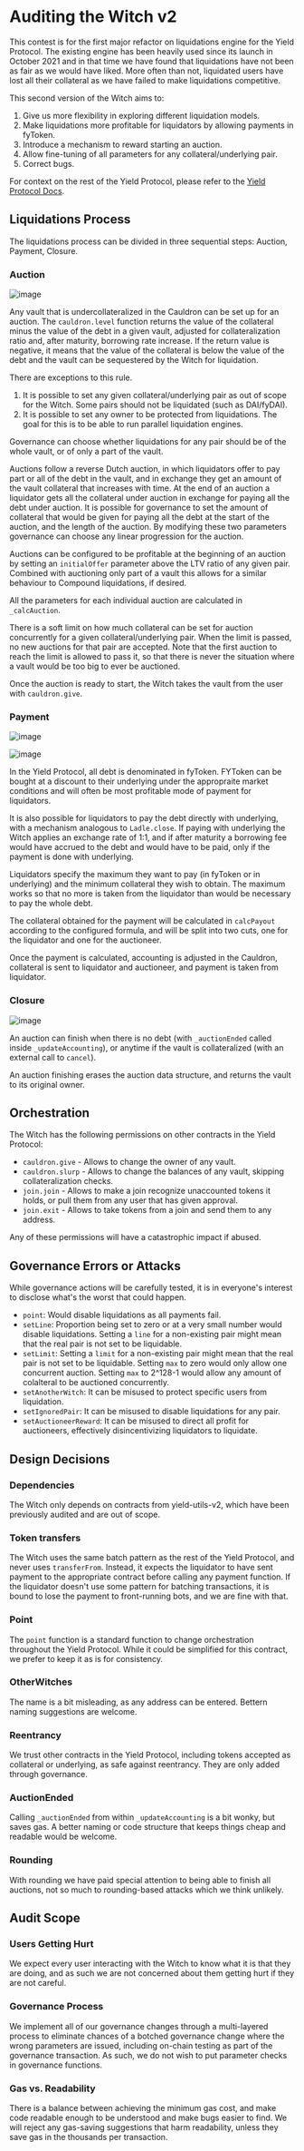 # Auditing the Witch v2
This contest is for the first major refactor on liquidations engine for the Yield Protocol. The existing engine has been heavily used since its launch in October 2021 and in that time we have found that liquidations have not been as fair as we would have liked. More often than not, liquidated users have lost all their collateral as we have failed to make liquidations competitive.

This second version of the Witch aims to:
1. Give us more flexibility in exploring different liquidation models.
2. Make liquidations more profitable for liquidators by allowing payments in fyToken.
3. Introduce a mechanism to reward starting an auction.
4. Allow fine-tuning of all parameters for any collateral/underlying pair.
5. Correct bugs.

For context on the rest of the Yield Protocol, please refer to the [Yield Protocol Docs](https://docs.yieldprotocol.com/#/).

## Liquidations Process
The liquidations process can be divided in three sequential steps: Auction, Payment, Closure.

### Auction

![image](https://user-images.githubusercontent.com/38806121/178305551-15d80e93-e7ef-490a-8a09-c7340b6eb58e.png)

Any vault that is undercollateralized in the Cauldron can be set up for an auction. The `cauldron.level` function returns the value of the collateral minus the value of the debt in a given vault, adjusted for collateralization ratio and, after maturity, borrowing rate increase. If the return value is negative, it means that the value of the collateral is below the value of the debt and the vault can be sequestered by the Witch for liquidation.

There are exceptions to this rule.
1. It is possible to set any given collateral/underlying pair as out of scope for the Witch. Some pairs should not be liquidated (such as DAI/fyDAI).
2. It is possible to set any owner to be protected from liquidations. The goal for this is to be able to run parallel liquidation engines.

Governance can choose whether liquidations for any pair should be of the whole vault, or of only a part of the vault.

Auctions follow a reverse Dutch auction, in which liquidators offer to pay part or all of the debt in the vault, and in exchange they get an amount of the vault collateral that increases with time. At the end of an auction a liquidator gets all the collateral under auction in exchange for paying all the debt under auction. It is possible for governance to set the amount of collateral that would be given for paying all the debt at the start of the auction, and the length of the auction. By modifying these two parameters governance can choose any linear progression for the auction.

Auctions can be configured to be profitable at the beginning of an auction by setting an `initialOffer` parameter above the LTV ratio of any given pair. Combined with auctioning only part of a vault this allows for a similar behaviour to Compound liquidations, if desired.

All the parameters for each individual auction are calculated in `_calcAuction`.

There is a soft limit on how much collateral can be set for auction concurrently for a given collateral/underlying pair. When the limit is passed, no new auctions for that pair are accepted. Note that the first auction to reach the limit is allowed to pass it, so that there is never the situation where a vault would be too big to ever be auctioned.

Once the auction is ready to start, the Witch takes the vault from the user with `cauldron.give`.

### Payment

![image](https://user-images.githubusercontent.com/38806121/178305679-4daafde5-ae89-4c62-8d8a-a5a99a951922.png)

![image](https://user-images.githubusercontent.com/38806121/178305757-5cab5671-b13a-48b4-884b-dcb5fb2d2e7e.png)

In the Yield Protocol, all debt is denominated in fyToken. FYToken can be bought at a discount to their underlying under the appropraite market conditions and will often be most profitable mode of payment for liquidators.

It is also possible for liquidators to pay the debt directly with underlying, with a mechanism analogous to `Ladle.close`. If paying with underlying the Witch applies an exchange rate of 1:1, and if after maturity a borrowing fee would have accrued to the debt and would have to be paid, only if the payment is done with underlying.

Liquidators specify the maximum they want to pay (in fyToken or in underlying) and the minimum collateral they wish to obtain. The maximum works so that no more is taken from the liquidator than would be necessary to pay the whole debt.

The collateral obtained for the payment will be calculated in `calcPayout` according to the configured formula, and will be split into two cuts, one for the liquidator and one for the auctioneer.

Once the payment is calculated, accounting is adjusted in the Cauldron, collateral is sent to liquidator and auctioneer, and payment is taken from liquidator.

### Closure

![image](https://user-images.githubusercontent.com/38806121/178305843-96f7f140-9647-4e52-b923-8a91440c181a.png)

An auction can finish when there is no debt (with `_auctionEnded` called inside `_updateAccounting`), or anytime if the vault is collateralized (with an external call to `cancel`).

An auction finishing erases the auction data structure, and returns the vault to its original owner.

## Orchestration
The Witch has the following permissions on other contracts in the Yield Protocol:
 - `cauldron.give` - Allows to change the owner of any vault.
 - `cauldron.slurp` - Allows to change the balances of any vault, skipping collateralization checks.
 - `join.join` - Allows to make a join recognize unaccounted tokens it holds, or pull them from any user that has given approval.
 - `join.exit` - Allows to take tokens from a join and send them to any address.

Any of these permissions will have a catastrophic impact if abused.

## Governance Errors or Attacks
While governance actions will be carefully tested, it is in everyone's interest to disclose what's the worst that could happen.
 - `point`: Would disable liquidations as all payments fail.
 - `setLine`: Proportion being set to zero or at a very small number would disable liquidations. Setting a `line` for a non-existing pair might mean that the real pair is not set to be liquidable.
 - `setLimit`: Setting a `limit` for a non-existing pair might mean that the real pair is not set to be liquidable. Setting `max` to zero would only allow one concurrent auction. Setting `max` to 2^128-1 would allow any amount of colalteral to be auctioned concurrently.
 - `setAnotherWitch`: It can be misused to protect specific users from liquidation.
 - `setIgnoredPair`: It can be misused to disable liquidations for any pair.
 - `setAuctioneerReward`: It can be misused to direct all profit for auctioneers, effectively disincentivizing liquidators to liquidate.

## Design Decisions

### Dependencies
The Witch only depends on contracts from yield-utils-v2, which have been previously audited and are out of scope.

### Token transfers
The Witch uses the same batch pattern as the rest of the Yield Protocol, and never uses `transferFrom`. Instead, it expects the liquidator to have sent payment to the appropriate contract before calling any payment function. If the liquidator doesn't use some pattern for batching transactions, it is bound to lose the payment to front-running bots, and we are fine with that.

### Point
The `point` function is a standard function to change orchestration throughout the Yield Protocol. While it could be simplified for this contract, we prefer to keep it as is for consistency.

### OtherWitches
The name is a bit misleading, as any address can be entered. Bettern naming suggestions are welcome.

### Reentrancy
We trust other contracts in the Yield Protocol, including tokens accepted as collateral or underlying, as safe against reentrancy. They are only added through governance.

### AuctionEnded
Calling `_auctionEnded` from within `_updateAccounting` is a bit wonky, but saves gas. A better naming or code structure that keeps things cheap and readable would be welcome.

### Rounding
With rounding we have paid special attention to being able to finish all auctions, not so much to rounding-based attacks which we think unlikely.

## Audit Scope

### Users Getting Hurt
We expect every user interacting with the Witch to know what it is that they are doing, and as such we are not concerned about them getting hurt if they are not careful.

### Governance Process
We implement all of our governance changes through a multi-layered process to eliminate chances of a botched governance change where the wrong parameters are issued, including on-chain testing as part of the governance transaction. As such, we do not wish to put parameter checks in governance functions.

### Gas vs. Readability
There is a balance between achieving the minimum gas cost, and make code readable enough to be understood and make bugs easier to find. We will reject any gas-saving suggestions that harm readability, unless they save gas in the thousands per transaction.
